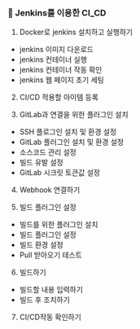 ### :clap: Jenkins를 이용한 CI_CD
 
1. Docker로 jenkins 설치하고 실행하기
  - jenkins 이미지 다운로드
  - jenkins 컨테이너 실행
  - jenkins 컨테이너 작동 확인
  - jenkins 웹 페이지 초기 세팅
 
2. CI/CD 적용할 아이템 등록

3. GitLab과 연결을 위한 플러그인 설치
 - SSH 플로그인 설치 및 환경 설정
 - GitLab 플러그인 설치 및 환경 설정
 - 소스코드 관리 설정
 - 빌드 유발 설정
 - GitLab 시크릿 토큰값 설정

4. Webhook 연결하기

5. 빌드 플러그인 설정
 - 빌드를 위한 플러그인 설치
 - 빌드 플러그인 설정
 - 빌드 환경 설정
 - Pull 받아오기 테스트
 
 6. 빌드하기
  - 빌드할 내용 입력하기
  - 빌드 후 조치하기
  
  7. CI/CD작동 확인하기
